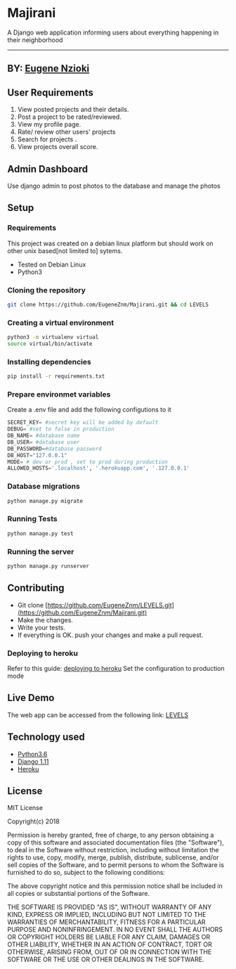 # Majirani
 A Django web application informing users about everything happening in their neighborhood


------------------------------------------------------------------------
## BY: [Eugene Nzioki](https://github.com/EugeneZnm)

## User Requirements

1. View posted projects and their details.
2. Post a project to be rated/reviewed.
3. View my profile page.
4. Rate/ review other users' projects
5. Search for projects .
6. View projects overall score.

## Admin Dashboard

 Use django admin to post photos to the database and manage the photos
## Setup

### Requirements
This project was created on a debian linux platform but should work on other unix based[not limited to] sytems.
* Tested on Debian Linux
* Python3

### Cloning the repository
```bash
git clone https://github.com/EugeneZnm/Majirani.git && cd LEVELS
```

### Creating a virtual environment

```bash
python3 -m virtualenv virtual
source virtual/bin/activate
```
### Installing dependencies
```bash
pip install -r requirements.txt
```

### Prepare environmet variables
Create a .env file and add the following configutions to it
```python
SECRET_KEY= #secret key will be added by default
DEBUG= #set to false in production
DB_NAME= #database name
DB_USER= #database user
DB_PASSWORD=#database password
DB_HOST="127.0.0.1"
MODE= # dev or prod , set to prod during production
ALLOWED_HOSTS='.localhost', '.herokuapp.com', '.127.0.0.1'
```

### Database migrations

```bash
python manage.py migrate
```

### Running Tests
```bash
python manage.py test
```

### Running the server 
```bash
python manage.py runserver
```
## Contributing

- Git clone [https://github.com/EugeneZnm/LEVELS.git](https://github.com/EugeneZnm/Majirani.git) 
- Make the changes.
- Write your tests.
- If everything is OK. push your changes and make a pull request.

### Deploying to heroku
Refer to this guide: [deploying to heroku](https://simpleisbetterthancomplex.com/tutorial/2016/08/09/how-to-deploy-django-applications-on-heroku.html)
Set the configuration to production mode

## Live Demo

The web app can be accessed from the following link: 
[LEVELS](https://majirani.herokuapp.com/)


## Technology used

* [Python3.6](https://www.python.org/)
* [Django 1.11](https://docs.djangoproject.com/en/1.11/)
* [Heroku](https://heroku.com)


## License
MIT License

Copyright(c) 2018

Permission is hereby granted, free of charge, to any person obtaining a copy of this software and associated documentation files (the "Software"), to deal in the Software without restriction, including without limitation the rights to use, copy, modify, merge, publish, distribute, sublicense, and/or sell copies of the Software, and to permit persons to whom the Software is furnished to do so, subject to the following conditions:

The above copyright notice and this permission notice shall be included in all copies or substantial portions of the Software.

THE SOFTWARE IS PROVIDED "AS IS", WITHOUT WARRANTY OF ANY KIND, EXPRESS OR IMPLIED, INCLUDING BUT NOT LIMITED TO THE WARRANTIES OF MERCHANTABILITY, FITNESS FOR A PARTICULAR PURPOSE AND NONINFRINGEMENT. IN NO EVENT SHALL THE AUTHORS OR COPYRIGHT HOLDERS BE LIABLE FOR ANY CLAIM, DAMAGES OR OTHER LIABILITY, WHETHER IN AN ACTION OF CONTRACT, TORT OR OTHERWISE, ARISING FROM, OUT OF OR IN CONNECTION WITH THE SOFTWARE OR THE USE OR OTHER DEALINGS IN THE SOFTWARE.
